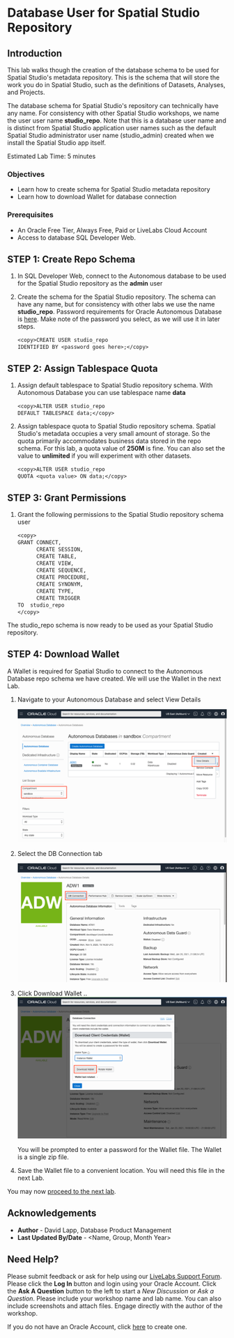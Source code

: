 # Database User for Spatial Studio Repository

## Introduction

This lab walks though the creation of the database schema to be used for Spatial Studio's metadata repository. This is the schema that will store the work you do in Spatial Studio, such as the definitions of Datasets, Analyses, and Projects. 

The database schema for Spatial Studio's repository can technically have any name. For consistency with other Spatial Studio workshops, we name the user user name **studio\_repo**.  Note that this is a database user name and is distinct from Spatial Studio application user names such as the default Spatial Studio administrator user name (studio_admin) created when we install the Spatial Studio app itself. 

Estimated Lab Time: 5 minutes


### Objectives

* Learn how to create schema for Spatial Studio metadata repository
* Learn how to download Wallet for database connection 

### Prerequisites

* An Oracle Free Tier, Always Free, Paid or LiveLabs Cloud Account
* Access to database SQL Developer Web. 

<!-- *This is the "fold" - below items are collapsed by default*  -->

## **STEP 1**: Create Repo Schema


1. In SQL Developer Web, connect to the Autonomous database to be used for the Spatial Studio repository as the **admin** user

2. Create the schema for the Spatial Studio repository. The schema can have any name, but for consistency with other labs we use the name **studio_repo**. Password requirements for Oracle Autonomous Database is [here](https://docs.oracle.com/en/cloud/paas/autonomous-database/adbsa/manage-users-create.html#GUID-72DFAF2A-C4C3-4FAC-A75B-846CC6EDBA3F). Make note of the password you select, as we will use it in later steps.
   
    ```
   <copy>CREATE USER studio_repo
   IDENTIFIED BY <password goes here>;</copy>
    ```

## **STEP 2**: Assign Tablespace Quota

1. Assign default tablespace to Spatial Studio repository schema.  With Autonomous Database you can use tablespace name **data** 
   
    ```
   <copy>ALTER USER studio_repo
   DEFAULT TABLESPACE data;</copy>
    ```

2. Assign tablespace quota to Spatial Studio repository schema. Spatial Studio's metadata occupies a very small amount of storage. So the quota primarily accommodates business data stored in the repo schema. For this lab, a quota value of **250M** is fine. You can also set the value to **unlimited** if you will experiment with other datasets.
   
    ```
   <copy>ALTER USER studio_repo
   QUOTA <quota value> ON data;</copy>
    ```

## **STEP 3**: Grant Permissions    

1. Grant the following permissions to the Spatial Studio repository schema user

      ```
      <copy>
      GRANT CONNECT,
            CREATE SESSION,
            CREATE TABLE,
            CREATE VIEW,
            CREATE SEQUENCE,
            CREATE PROCEDURE,
            CREATE SYNONYM,
            CREATE TYPE,
            CREATE TRIGGER
      TO  studio_repo
      </copy>
      ```

The studio_repo schema is now ready to be used as your Spatial Studio repository.

## **STEP 4**: Download Wallet   

   A Wallet is required for Spatial Studio to connect to the Autonomous Database repo schema we have created. We will use the Wallet in the next Lab.


1. Navigate to your Autonomous Database and select View Details
   
   ![Image alt text](images/repo-schema-1.png "Image title")  

2. Select the DB Connection tab
   
   ![Image alt text](images/repo-schema-2.png "Image title")  

3. Click Download Wallet
   ..
   ![Image alt text](images/repo-schema-3.png "Image title")  

   You will be prompted to enter a password for the Wallet file. The Wallet is a single zip file.

4. Save the Wallet file to a convenient location. You will need this file in the next Lab.

You may now [proceed to the next lab](#next).


## Acknowledgements
* **Author** - David Lapp, Database Product Management
* **Last Updated By/Date** - <Name, Group, Month Year>


## Need Help?
Please submit feedback or ask for help using our [LiveLabs Support Forum](https://community.oracle.com/tech/developers/categories/livelabsdiscussions). Please click the **Log In** button and login using your Oracle Account. Click the **Ask A Question** button to the left to start a *New Discussion* or *Ask a Question*.  Please include your workshop name and lab name.  You can also include screenshots and attach files.  Engage directly with the author of the workshop.

If you do not have an Oracle Account, click [here](https://profile.oracle.com/myprofile/account/create-account.jspx) to create one.
